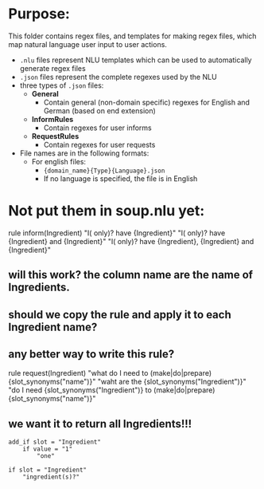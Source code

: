 # Purpose:
This folder contains regex files, and templates for making regex files, which map natural language user input to user actions.

* `.nlu` files represent NLU templates which can be used to automatically generate regex files
* `.json` files represent the complete regexes used by the NLU
* three types of `.json` files:
  * **General**
     * Contain general (non-domain specific) regexes for English and German (based on end extension)
  * **InformRules**
    * Contain regexes for user informs
  * **RequestRules** 
    * Contain regexes for user requests
* File names are in the following formats:
  * For english files:
    * `{domain_name}{Type}{Language}.json`
    * If no language is specified, the file is in English

# Not put them in soup.nlu yet:

rule inform(Ingredient)
    "I( only)? have {Ingredient}"
    "I( only)? have {Ingredient} and {Ingredient}"
    "I( only)? have {Ingredient}, {Ingredient} and {Ingredient}"
## will this work? the column name are the name of Ingredients.
## should we copy the rule and apply it to each Ingredient name?
## any better way to write this rule?

rule request(Ingredient)
    "what do I need to (make|do|prepare) {slot_synonyms("name")}"
    "waht are the {slot_synonyms("Ingredient")}"
    "do I need {slot_synonyms("Ingredient")} to (make|do|prepare) {slot_synonyms("name")}"
	
## we want it to return all Ingredients!!!

    
    add_if slot = "Ingredient"
        if value = "1"
            "one"
            
    if slot = "Ingredient"
        "ingredient(s)?"
